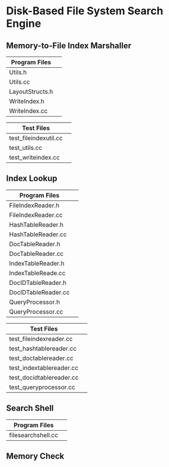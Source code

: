 # Disk-Based File System Search Engine
## Memory-to-File Index Marshaller
| Program Files | | 
| --- | --- | 
| Utils.h | |
| Utils.cc | | 
| LayoutStructs.h | |
| WriteIndex.h | |
| WriteIndex.cc | |

| Test Files | | 
| --- | --- | 
| test_fileindexutil.cc | |
| test_utils.cc | |
| test_writeindex.cc | | 

## Index Lookup
| Program Files | | 
| --- | --- |
| FileIndexReader.h | |
| FileIndexReader.cc | |
| HashTableReader.h | |
| HashTableReader.cc | |
| DocTableReader.h | |
| DocTableReader.cc | |
| IndexTableReader.h | |
| IndexTableReade.cc | |
| DocIDTableReader.h | |
| DocIDTableReader.cc | |
| QueryProcessor.h | |
| QueryProcessor.cc | |

| Test Files | | 
| --- | --- |
| test_fileindexreader.cc | |
| test_hashtablereader.cc | |
| test_doctablereader.cc | |
| test_indextablereader.cc | | 
| test_docidtablereader.cc | |
| test_queryprocessor.cc | | 

## Search Shell
| Program Files | |
| --- | --- |
| filesearchshell.cc | | 

## Memory Check

